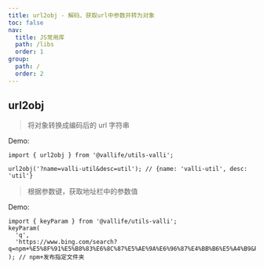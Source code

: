 ```yaml
---
title: url2obj - 解码、获取url中参数并转为对象
toc: false
nav:
  title: JS常用库
  path: /libs
  order: 1
group:
  path: /
  order: 2
---
```


## url2obj

> 将对象转换成编码后的 url 字符串

Demo:

```tsx | pure
import { url2obj } from '@vallife/utils-valli';

url2obj('?name=valli-util&desc=util'); // {name: 'valli-util', desc: 'util'}
```

> 根据参数键，获取地址栏中的参数值

Demo:

```tsx | pure
import { keyParam } from '@vallife/utils-valli';
keyParam(
  'q',
  'https://www.bing.com/search?q=npm+%E5%8F%91%E5%B8%83%E6%8C%87%E5%AE%9A%E6%96%87%E4%BB%B6%E5%A4%B9&PC=U316&FORM=CHROMN',
); // npm+发布指定文件夹
```
